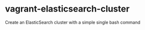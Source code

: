 vagrant-elasticsearch-cluster
=============================

Create an ElasticSearch cluster with a simple single bash command

